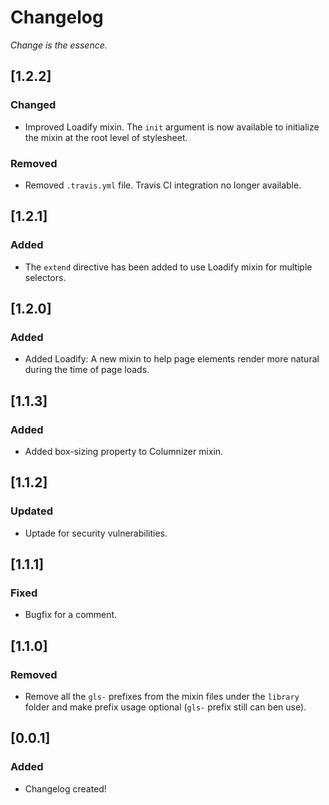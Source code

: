 # Changelog
_Change is the essence._

## [1.2.2]

### Changed

- Improved Loadify mixin. The `init` argument is now available to initialize the mixin at the root level of stylesheet.

### Removed

- Removed `.travis.yml` file. Travis CI integration no longer available.

## [1.2.1]

### Added

- The `extend` directive has been added to use Loadify mixin for multiple selectors.

## [1.2.0]

### Added

- Added Loadify: A new mixin to help page elements render more natural during the time of page loads.

## [1.1.3]

### Added

- Added box-sizing property to Columnizer mixin.

## [1.1.2]

### Updated

- Uptade for security vulnerabilities.

## [1.1.1]

### Fixed

- Bugfix for a comment.

## [1.1.0]

### Removed

- Remove all the `gls-` prefixes from the mixin files under the `library` folder and make prefix usage optional (`gls-` prefix still can ben use).

## [0.0.1]

### Added

- Changelog created!
